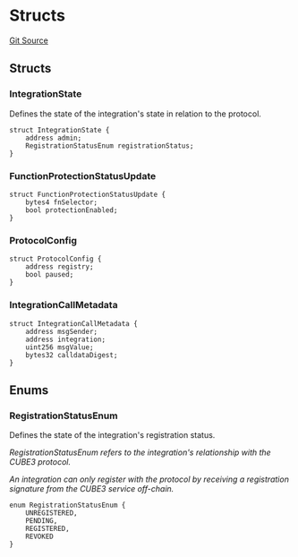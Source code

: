 # Structs
[Git Source](https://github.com/cube-web3/protocol-core-solidity/blob/07ba602bddefe3eb8d740b07000837f7ec2fa9f5/src/common/Structs.sol)


## Structs
### IntegrationState
Defines the state of the integration's state in relation to the protocol.


```solidity
struct IntegrationState {
    address admin;
    RegistrationStatusEnum registrationStatus;
}
```

### FunctionProtectionStatusUpdate

```solidity
struct FunctionProtectionStatusUpdate {
    bytes4 fnSelector;
    bool protectionEnabled;
}
```

### ProtocolConfig

```solidity
struct ProtocolConfig {
    address registry;
    bool paused;
}
```

### IntegrationCallMetadata

```solidity
struct IntegrationCallMetadata {
    address msgSender;
    address integration;
    uint256 msgValue;
    bytes32 calldataDigest;
}
```

## Enums
### RegistrationStatusEnum
Defines the state of the integration's registration status.

*RegistrationStatusEnum refers to the integration's relationship with the CUBE3 protocol.*

*An integration can only register with the protocol by receiving a registration signature from the CUBE3
service off-chain.*


```solidity
enum RegistrationStatusEnum {
    UNREGISTERED,
    PENDING,
    REGISTERED,
    REVOKED
}
```

